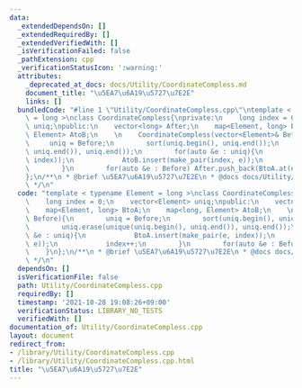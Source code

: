 ```yaml
---
data:
  _extendedDependsOn: []
  _extendedRequiredBy: []
  _extendedVerifiedWith: []
  _isVerificationFailed: false
  _pathExtension: cpp
  _verificationStatusIcon: ':warning:'
  attributes:
    _deprecated_at_docs: docs/Utility/CoordinateCompless.md
    document_title: "\u5EA7\u6A19\u5727\u7E2E"
    links: []
  bundledCode: "#line 1 \"Utility/CoordinateCompless.cpp\"\ntemplate < typename Element\
    \ = long >\nclass CoordinateCompless{\nprivate:\n    long index = 0;\n    vector<Element>\
    \ uniq;\npublic:\n    vector<long> After;\n    map<Element, long> BtoA;\n    map<long,\
    \ Element> AtoB;\n    \n    CoordinateCompless(vector<Element>& Before){\n   \
    \     uniq = Before;\n        sort(uniq.begin(), uniq.end());\n        uniq.erase(unique(uniq.begin(),\
    \ uniq.end()), uniq.end());\n        for(auto &e : uniq){\n            BtoA.insert(make_pair(e,\
    \ index));\n            AtoB.insert(make_pair(index, e));\n            index++;\n\
    \        }\n        for(auto &e : Before) After.push_back(BtoA.at(e));\n    }\n\
    };\n/**\n * @brief \u5EA7\u6A19\u5727\u7E2E\n * @docs docs/Utility/CoordinateCompless.md\n\
    \ */\n"
  code: "template < typename Element = long >\nclass CoordinateCompless{\nprivate:\n\
    \    long index = 0;\n    vector<Element> uniq;\npublic:\n    vector<long> After;\n\
    \    map<Element, long> BtoA;\n    map<long, Element> AtoB;\n    \n    CoordinateCompless(vector<Element>&\
    \ Before){\n        uniq = Before;\n        sort(uniq.begin(), uniq.end());\n\
    \        uniq.erase(unique(uniq.begin(), uniq.end()), uniq.end());\n        for(auto\
    \ &e : uniq){\n            BtoA.insert(make_pair(e, index));\n            AtoB.insert(make_pair(index,\
    \ e));\n            index++;\n        }\n        for(auto &e : Before) After.push_back(BtoA.at(e));\n\
    \    }\n};\n/**\n * @brief \u5EA7\u6A19\u5727\u7E2E\n * @docs docs/Utility/CoordinateCompless.md\n\
    \ */\n"
  dependsOn: []
  isVerificationFile: false
  path: Utility/CoordinateCompless.cpp
  requiredBy: []
  timestamp: '2021-10-28 19:08:26+09:00'
  verificationStatus: LIBRARY_NO_TESTS
  verifiedWith: []
documentation_of: Utility/CoordinateCompless.cpp
layout: document
redirect_from:
- /library/Utility/CoordinateCompless.cpp
- /library/Utility/CoordinateCompless.cpp.html
title: "\u5EA7\u6A19\u5727\u7E2E"
---
```

